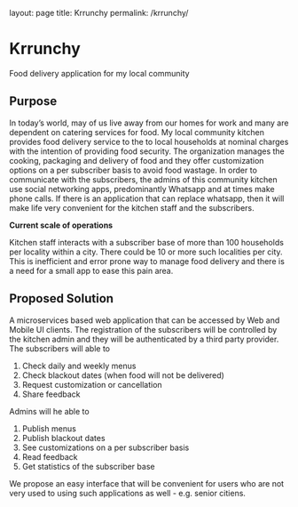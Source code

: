 layout: page
title: Krrunchy
permalink: /krrunchy/

# Krrunchy
Food delivery application for my local community

## Purpose
In today’s world, may of us live away from our homes for work and many are dependent on catering services for food. My local community kitchen provides food delivery service to the to local households at nominal charges with the intention of providing food security. The organization manages the cooking, packaging and delivery of food and they offer customization options on a per subscriber basis to avoid food wastage. In order to communicate with the subscribers, the admins of this community kitchen use social networking apps, predominantly Whatsapp and at times make phone calls. If there is an application that can replace whatsapp, then it will make life very convenient for the kitchen staff and the subscribers.

**Current scale of operations**
 
 Kitchen staff interacts with a subscriber base of more than 100 households per locality within a city. There could be 10 or more such localities per city. This is inefficient and error prone way to manage food delivery and there is a need for a small app to ease this pain area.


## Proposed Solution
A microservices based web application that can be accessed by Web and Mobile UI clients. The registration of the subscribers will be controlled by the kitchen admin and they will be authenticated by a third party provider. The subscribers will able to 
1. Check daily and weekly menus
2. Check blackout dates (when food will not be delivered)
3. Request customization or cancellation
4. Share feedback

Admins will he able to 
1. Publish menus
2. Publish blackout dates
3. See customizations on a per subscriber basis 
4. Read feedback
5. Get statistics of the subscriber base

We propose an easy interface that will be convenient for users who are not very used to using such applications as well - e.g. senior citiens.